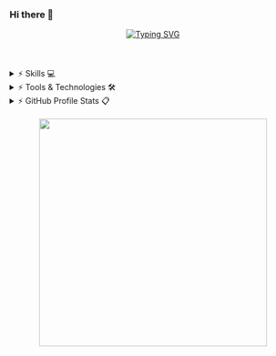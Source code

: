### Hi there 👋

<!--
**RFAhmadi/RFAhmadi** is a ✨ _special_ ✨ repository because its `README.md` (this file) appears on your GitHub profile.

Here are some ideas to get you started:

- 🔭 I’m currently working on ...
- 🌱 I’m currently learning ...
- 👯 I’m looking to collaborate on ...
- 🤔 I’m looking for help with ...
- 💬 Ask me about ...
- 📫 How to reach me: ...
- 😄 Pronouns: ...
- ⚡ Fun fact: ...
-->



<!-- ############################################################ Header name and Quote ############################################################ -->
<!-- From https://github.com/DenverCoder1/readme-typing-svg -->
<div align="center">
<a href="https://git.io/typing-svg"><img src="https://readme-typing-svg.demolab.com?font=Pacifico&size=75&duration=2000&pause=1000&center=true&vCenter=true&random=true&width=500&height=120&lines=Hi!;call+me+aref!" alt="Typing SVG" /></a>
</div>
<br><br><br>



<!-- ############################################################ Languages and technologies badge ############################################################ -->
<!-- From https://github.com/ziadOUA/m3-Markdown-Badges -->
<details>
	<summary>⚡ Skills 💻</summary> <!-- 🧑🏻‍💻 </> -->
	<br/>
<div align="center">
	<div style="display: flex; align-items: center;">
	  <img src="https://ziadoua.github.io/m3-Markdown-Badges/badges/C/c2.svg">
	  <img src="https://ziadoua.github.io/m3-Markdown-Badges/badges/C++/c++1.svg">
	  <img src="https://ziadoua.github.io/m3-Markdown-Badges/badges/Python/python3.svg">
	  <img src="https://ziadoua.github.io/m3-Markdown-Badges/badges/Django/django1.svg">
	  <img src="https://ziadoua.github.io/m3-Markdown-Badges/badges/Git/git2.svg">
	  <img src="https://ziadoua.github.io/m3-Markdown-Badges/badges/Github/github1.svg">
	  <img src="https://ziadoua.github.io/m3-Markdown-Badges/badges/HTML/html1.svg">
	  <img src="https://ziadoua.github.io/m3-Markdown-Badges/badges/CSS/css1.svg">
	  <img src="https://ziadoua.github.io/m3-Markdown-Badges/badges/Bootstrap/bootstrap1.svg">
	  <img src="https://ziadoua.github.io/m3-Markdown-Badges/badges/Java/java2.svg">
	  <img src="https://ziadoua.github.io/m3-Markdown-Badges/badges/PostgreSQL/postgresql2.svg">
	  <img src="https://ziadoua.github.io/m3-Markdown-Badges/badges/MongoDB/mongodb2.svg">
	  <img src="https://ziadoua.github.io/m3-Markdown-Badges/badges/Windows/windows3.svg">
	  <img src="https://ziadoua.github.io/m3-Markdown-Badges/badges/Linux/linux2.svg">
	  <img src="https://ziadoua.github.io/m3-Markdown-Badges/badges/Ubuntu/ubuntu1.svg">
	  <img src="https://ziadoua.github.io/m3-Markdown-Badges/badges/Docker/docker1.svg">
	  <img src="https://ziadoua.github.io/m3-Markdown-Badges/badges/Markdown/markdown2.svg">
	  <img src="https://ziadoua.github.io/m3-Markdown-Badges/badges/Prettier/prettier3.svg">
	  <img src="https://ziadoua.github.io/m3-Markdown-Badges/badges/PyCharm/pycharm1.svg">
	  <img src="https://ziadoua.github.io/m3-Markdown-Badges/badges/VisualStudio/visualstudio2.svg">
	  <img src="https://ziadoua.github.io/m3-Markdown-Badges/badges/VisualStudioCode/visualstudiocode2.svg">
	</div>
</div>
	<br/>
</details>



<!-- ############################################################ Currently learning and interests in future ############################################################ -->
<!-- From https://github.com/qkrdmstlr3/techstack-generator?tab=readme-ov-file -->
<!-- From https://github.com/tandpfun/skill-icons#readme -->
<details>
  <summary>⚡ Tools & Technologies 🛠️</summary> <!-- ⚙️ -->
  <br/>
>> Tools and Technologies that I am Currently learning and interests in future
	<br/><br>
<div align="center">
  <div style="display: flex; align-items: center;">
<!-- languages and tools and technologies -->
    <img width="70" height="70" src="https://techstack-generator.vercel.app/restapi-icon.svg" alt="Rest API" />
    <img width="70" height="70" src="https://techstack-generator.vercel.app/graphql-icon.svg" alt="graphql" />
    <img width="70" height="70" src="https://techstack-generator.vercel.app/nginx-icon.svg" alt="nginx" />
<!--<img width="65" height="75" src="https://techstack-generator.vercel.app/github-icon.svg" alt="GitHub" /> -->
    <img width="70" height="70" src="https://techstack-generator.vercel.app/python-icon.svg" alt="Python" />
    <img width="70" height="70" src="https://techstack-generator.vercel.app/django-icon.svg" alt="django" />
    <img width="70" height="70" src="https://techstack-generator.vercel.app/prettier-icon.svg" alt="prettier" />
    <img width="70" height="70" src="https://techstack-generator.vercel.app/docker-icon.svg" alt="Docker" />
    <img width="70" height="70" src="https://techstack-generator.vercel.app/kubernetes-icon.svg" alt="kubernetes" />
    <img width="70" height="70" src="https://techstack-generator.vercel.app/js-icon.svg" alt="js" />
    <img width="70" height="70" src="https://techstack-generator.vercel.app/ts-icon.svg" alt="ts" />
    <img width="70" height="70" src="https://techstack-generator.vercel.app/react-icon.svg" alt="react" />
<!-- javascript related -->
    <img width="70" height="70" src="https://techstack-generator.vercel.app/jest-icon.svg" alt="jest" />
    <img width="70" height="70" src="https://techstack-generator.vercel.app/testinglibrary-icon.svg" alt="testinglibrary" />
    <img width="70" height="70" src="https://techstack-generator.vercel.app/redux-icon.svg" alt="redux" />
<!-- frontend related -->
	<img width="70" height="70" src="https://techstack-generator.vercel.app/eslint-icon.svg" alt="eslint" />
	<img width="70" height="70" src="https://techstack-generator.vercel.app/sass-icon.svg" alt="sass" />
	<img width="70" height="70" src="https://techstack-generator.vercel.app/storybook-icon.svg" alt="storybook" />
	<img width="70" height="70" src="https://techstack-generator.vercel.app/cpp-icon.svg" alt="CPP" />
	<img width="70" height="70" src="https://techstack-generator.vercel.app/mysql-icon.svg" alt="mysql" />
	<img width="70" height="70" src="https://techstack-generator.vercel.app/java-icon.svg" alt="java" />
	<img width="60" height="60" src="https://skillicons.dev/icons?i=spring" alt="Spring" />
	<img width="60" height="60" src="https://skillicons.dev/icons?i=firebase" alt="Firebase" />
	<img width="60" height="60" src="https://skillicons.dev/icons?i=mongodb" alt="MongoDB" />
	<img width="60" height="60" src="https://skillicons.dev/icons?i=redis" alt="Redis" />
	<img width="60" height="60" src="https://skillicons.dev/icons?i=regex" alt="Regex" />
  </div>
</div>
  <br/>
</details>



<!-- ############################################################ stats ############################################################ -->
<!-- From https://github.com/anuraghazra/github-readme-stats AND vercel.com-->
<details>
  <summary>⚡ GitHub Profile Stats 📋</summary>
  <br/>
<!-- Start stats -->
		<a href="https://github.com/anuraghazra/github-readme-stats"> <img align="center" src="https://github-readme-stats-anuraghazra.vercel.app/api/top-langs/?username=RFAhmadi&theme=radical&hide_border=true&langs_count=8&layout=compact&disable_animations=false" alt="Top Languages" /></a>
		<br>
	<a href="https://github.com/anuraghazra/github-readme-stats"> <img align="center" src="https://github-readme-stats-anuraghazra.vercel.app/api?username=RFAhmadi&card_width=500&theme=radical&hide_border=true&show_icons=true&hide=stars,contribs&include_all_commits=true&show=discussions_answered,prs_merged," alt="Stats Card" />
		<br>
<!-- ~~~~~~~~~~~~~~~~~~~~~~~~~~~~~~~~~~~~~~~~~~~~~~~~~~~~~~~~ streak stats ~~~~~~~~~~~~~~~~~~~~~~~~~~~~~~~~~~~~~~~~~~~~~~~~~~~~~~~~ -->
	<!-- From https://github.com/DenverCoder1/github-readme-streak-stats -->
	<a href="https://git.io/streak-stats"><img src="https://streak-stats.demolab.com?user=RFAhmadi&theme=radical&hide_border=true&card_width=500" alt="GitHub Streak" /></a>
		<br>
<!-- ~~~~~~~~~~~~~~~~~~~~~~~~~~~~~~~~~~~~~~~~~~~~~~~~~~ in order : Hits , Visits ~~~~~~~~~~~~~~~~~~~~~~~~~~~~~~~~~~~~~~~~~~~~~~~~~~ -->
	<!-- hits --> 
	<img src="https://hits.seeyoufarm.com/api/count/incr/badge.svg?url=https%3A%2F%2Fgithub.com%2F{RFAhmadi}1212%2Fhit-counter" />
	<!-- visits --> <!-- From https://github.com/pujux/badge-it -->
	<img src="https://badges.pufler.dev/visits/{RFAhmadi}/{RFAhmadi}/" />
		<br>
<!-- END stats -->
  <br/>
</details>
<br>


<!-- ############################################################ gif ############################################################ -->
<div align="center">
	<img align="center" width="400" src="https://github.com/mayankchaudhary26/Cool-Readme-ideas/blob/master/data/trust%20me.gif" />
</div>
<br>
